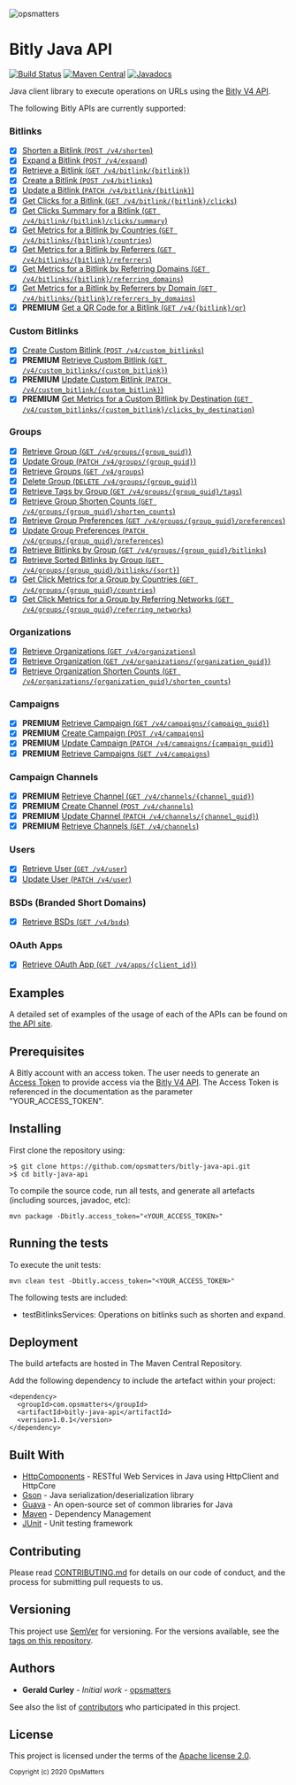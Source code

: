 ![opsmatters](https://i.imgur.com/VoLABc1.png)

# Bitly Java API 
[![Build Status](https://travis-ci.org/opsmatters/bitly-java-api.svg?branch=master)](https://travis-ci.org/opsmatters/bitly-java-api)
[![Maven Central](https://maven-badges.herokuapp.com/maven-central/com.opsmatters/bitly-java-api/badge.svg?style=blue)](https://maven-badges.herokuapp.com/maven-central/com.opsmatters/bitly-java-api)
[![Javadocs](http://javadoc.io/badge/com.opsmatters/bitly-java-api.svg)](http://javadoc.io/doc/com.opsmatters/bitly-java-api)

Java client library to execute operations on URLs using the [Bitly V4 API](https://dev.bitly.com/v4_documentation.html).

The following Bitly APIs are currently supported:

### Bitlinks

- [x] [Shorten a Bitlink (`POST /v4/shorten`)](https://dev.bitly.com/v4/#operation/createBitlink)
- [x] [Expand a Bitlink (`POST /v4/expand`)](https://dev.bitly.com/v4/#operation/expandBitlink)
- [x] [Retrieve a Bitlink (`GET /v4/bitlink/{bitlink}`)](https://dev.bitly.com/v4/#operation/getBitlink)
- [x] [Create a Bitlink (`POST /v4/bitlinks`)](https://dev.bitly.com/v4/#operation/createFullBitlink)
- [x] [Update a Bitlink (`PATCH /v4/bitlink/{bitlink}`)](https://dev.bitly.com/v4/#operation/updateBitlink)
- [x] [Get Clicks for a Bitlink (`GET /v4/bitlink/{bitlink}/clicks`)](https://dev.bitly.com/v4/#operation/getClicksForBitlink)
- [x] [Get Clicks Summary for a Bitlink (`GET /v4/bitlink/{bitlink}/clicks/summary`)](https://dev.bitly.com/v4/#operation/getClicksSummaryForBitlink)
- [x] [Get Metrics for a Bitlink by Countries (`GET /v4/bitlinks/{bitlink}/countries`)](https://dev.bitly.com/v4/#operation/getMetricsForBitlinkByCountries)
- [x] [Get Metrics for a Bitlink by Referrers (`GET /v4/bitlinks/{bitlink}/referrers`)](https://dev.bitly.com/v4/#operation/getMetricsForBitlinkByReferrers)
- [x] [Get Metrics for a Bitlink by Referring Domains (`GET /v4/bitlinks/{bitlink}/referring_domains`)](https://dev.bitly.com/v4/#operation/getMetricsForBitlinkByReferringDomains)
- [x] [Get Metrics for a Bitlink by Referrers by Domain (`GET /v4/bitlinks/{bitlink}/referrers_by_domains`)](https://dev.bitly.com/v4/#operation/getMetricsForBitlinkByReferrersByDomains)
- [x] **PREMIUM** [Get a QR Code for a Bitlink (`GET /v4/{bitlink}/qr`)](https://dev.bitly.com/v4/#operation/getBitlinkQRCode)

### Custom Bitlinks

- [x] [Create Custom Bitlink (`POST /v4/custom_bitlinks`)](https://dev.bitly.com/v4/#operation/addCustomBitlink)
- [x] **PREMIUM** [Retrieve Custom Bitlink (`GET /v4/custom_bitlinks/{custom_bitlink}`)](https://dev.bitly.com/v4/#operation/getCustomBitlink)
- [x] **PREMIUM** [Update Custom Bitlink (`PATCH /v4/custom_bitlink/{custom_bitlink}`)](https://dev.bitly.com/v4/#operation/updateCustomBitlink)
- [x] **PREMIUM** [Get Metrics for a Custom Bitlink by Destination (`GET /v4/custom_bitlinks/{custom_bitlink}/clicks_by_destination`)](https://dev.bitly.com/v4/#operation/getCustomBitlinkMetricsByDestination)

### Groups

- [x] [Retrieve Group (`GET /v4/groups/{group_guid}`)](https://dev.bitly.com/v4/#operation/getGroup)
- [x] [Update Group (`PATCH /v4/groups/{group_guid}`)](https://dev.bitly.com/v4/#operation/updateGroup)
- [x] [Retrieve Groups (`GET /v4/groups`)](https://dev.bitly.com/v4/#operation/getGroups)
- [x] [Delete Group (`DELETE /v4/groups/{group_guid}`)](https://dev.bitly.com/v4/#operation/deleteGroup)
- [x] [Retrieve Tags by Group (`GET /v4/groups/{group_guid}/tags`)](https://dev.bitly.com/v4/#operation/getGroupTags)
- [x] [Retrieve Group Shorten Counts (`GET /v4/groups/{group_guid}/shorten_counts`)](https://dev.bitly.com/v4/#operation/getGroupShortenCounts)
- [x] [Retrieve Group Preferences (`GET /v4/groups/{group_guid}/preferences`)](https://dev.bitly.com/v4/#operation/getGroupPreferences)
- [x] [Update Group Preferences (`PATCH /v4/groups/{group_guid}/preferences`)](https://dev.bitly.com/v4/#operation/updateGroupPreferences)
- [x] [Retrieve Bitlinks by Group (`GET /v4/groups/{group_guid}/bitlinks`)](https://dev.bitly.com/v4/#operation/getBitlinksByGroup)
- [x] [Retrieve Sorted Bitlinks by Group (`GET /v4/groups/{group_guid}/bitlinks/{sort}`)](https://dev.bitly.com/v4/#operation/getSortedBitlinks)
- [x] [Get Click Metrics for a Group by Countries (`GET /v4/groups/{group_guid}/countries`)](https://dev.bitly.com/v4/#operation/getGroupMetricsByCountries)
- [x] [Get Click Metrics for a Group by Referring Networks (`GET /v4/groups/{group_guid}/referring_networks`)](https://dev.bitly.com/v4/#operation/GetGroupMetricsByReferringNetworks)

### Organizations

- [x] [Retrieve Organizations (`GET /v4/organizations`)](https://dev.bitly.com/v4/#operation/getOrganizations)
- [x] [Retrieve Organization (`GET /v4/organizations/{organization_guid}`)](https://dev.bitly.com/v4/#operation/getOrganization)
- [x] [Retrieve Organization Shorten Counts (`GET /v4/organizations/{organization_guid}/shorten_counts`)](https://dev.bitly.com/v4/#operation/getOrganizationShortenCounts)

### Campaigns

- [x] **PREMIUM** [Retrieve Campaign (`GET /v4/campaigns/{campaign_guid}`)](https://dev.bitly.com/v4/#operation/getCampaign)
- [x] **PREMIUM** [Create Campaign (`POST /v4/campaigns`)](https://dev.bitly.com/v4/#operation/createCampaign)
- [x] **PREMIUM** [Update Campaign (`PATCH /v4/campaigns/{campaign_guid}`)](https://dev.bitly.com/v4/#operation/updateCampaign)
- [x] **PREMIUM** [Retrieve Campaigns (`GET /v4/campaigns`)](https://dev.bitly.com/v4/#operation/getCampaigns)

### Campaign Channels

- [x] **PREMIUM** [Retrieve Channel (`GET /v4/channels/{channel_guid}`)](https://dev.bitly.com/v4/#operation/getChannel)
- [x] **PREMIUM** [Create Channel (`POST /v4/channels`)](https://dev.bitly.com/v4/#operation/createChannel)
- [x] **PREMIUM** [Update Channel (`PATCH /v4/channels/{channel_guid}`)](https://dev.bitly.com/v4/#operation/updateChannel)
- [x] **PREMIUM** [Retrieve Channels (`GET /v4/channels`)](https://dev.bitly.com/v4/#operation/getChannels)

### Users

- [x] [Retrieve User (`GET /v4/user`)](https://dev.bitly.com/v4/#operation/getUser)
- [x] [Update User (`PATCH /v4/user`)](https://dev.bitly.com/v4/#operation/updateUser)

### BSDs (Branded Short Domains)

- [x] [Retrieve BSDs (`GET /v4/bsds`)](https://dev.bitly.com/v4/#operation/getBSDs)

### OAuth Apps

- [x] [Retrieve OAuth App (`GET /v4/apps/{client_id}`)](https://dev.bitly.com/v4/#operation/getOAuthApp)

## Examples

A detailed set of examples of the usage of each of the APIs can be found on [the API site](src/main/java/com/opsmatters/bitly/api).

## Prerequisites

A Bitly account with an access token.
The user needs to generate an [Access Token](https://support.bitly.com/hc/en-us/articles/230647907-How-do-I-find-my-OAuth-access-token-) 
to provide access via the [Bitly V4 API](https://dev.bitly.com/v4_documentation.html).
The Access Token is referenced in the documentation as the parameter "YOUR_ACCESS_TOKEN".

## Installing

First clone the repository using:
```
>$ git clone https://github.com/opsmatters/bitly-java-api.git
>$ cd bitly-java-api
```

To compile the source code, run all tests, and generate all artefacts (including sources, javadoc, etc):
```
mvn package -Dbitly.access_token="<YOUR_ACCESS_TOKEN>"
```

## Running the tests

To execute the unit tests:
```
mvn clean test -Dbitly.access_token="<YOUR_ACCESS_TOKEN>"
```

The following tests are included:

* testBitlinksServices: Operations on bitlinks such as shorten and expand.

## Deployment

The build artefacts are hosted in The Maven Central Repository. 

Add the following dependency to include the artefact within your project:
```
<dependency>
  <groupId>com.opsmatters</groupId>
  <artifactId>bitly-java-api</artifactId>
  <version>1.0.1</version>
</dependency>
```

## Built With

* [HttpComponents](https://hc.apache.org/httpcomponents-client-ga/) - RESTful Web Services in Java using HttpClient and HttpCore
* [Gson](https://github.com/google/gson) - Java serialization/deserialization library
* [Guava](https://github.com/google/guava/wiki) - An open-source set of common libraries for Java
* [Maven](https://maven.apache.org/) - Dependency Management
* [JUnit](http://junit.org/) - Unit testing framework

## Contributing

Please read [CONTRIBUTING.md](https://www.contributor-covenant.org/version/1/4/code-of-conduct.html) for details on our code of conduct, and the process for submitting pull requests to us.

## Versioning

This project use [SemVer](http://semver.org/) for versioning. For the versions available, see the [tags on this repository](https://github.com/opsmatters/bitly-java-api/tags). 

## Authors

* **Gerald Curley** - *Initial work* - [opsmatters](https://github.com/opsmatters)

See also the list of [contributors](https://github.com/opsmatters/bitly-java-api/contributors) who participated in this project.

## License

This project is licensed under the terms of the [Apache license 2.0](https://www.apache.org/licenses/LICENSE-2.0.html).

<sub>Copyright (c) 2020 OpsMatters</sub>